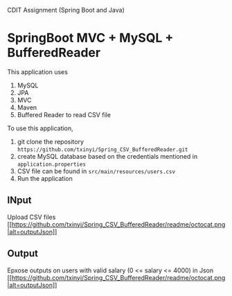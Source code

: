 CDIT Assignment (Spring Boot and Java)

# SpringBoot MVC + MySQL + BufferedReader

This application uses
1. MySQL
2. JPA
3. MVC 
4. Maven
5. Buffered Reader to read CSV file

To use this application, 
1. git clone the repository ```https://github.com/txinyi/Spring_CSV_BufferedReader.git```
2. create MySQL database based on the credentials mentioned in ```application.properties```
4. CSV file can be found in ```src/main/resources/users.csv```
3. Run the application

## INput
Upload CSV files
[[https://github.com/txinyi/Spring_CSV_BufferedReader/readme/octocat.png|alt=outputJson]]


## Output
Epxose outputs on users with valid salary (0 <= salary <= 4000) in Json
[[https://github.com/txinyi/Spring_CSV_BufferedReader/readme/octocat.png|alt=outputJson]]

